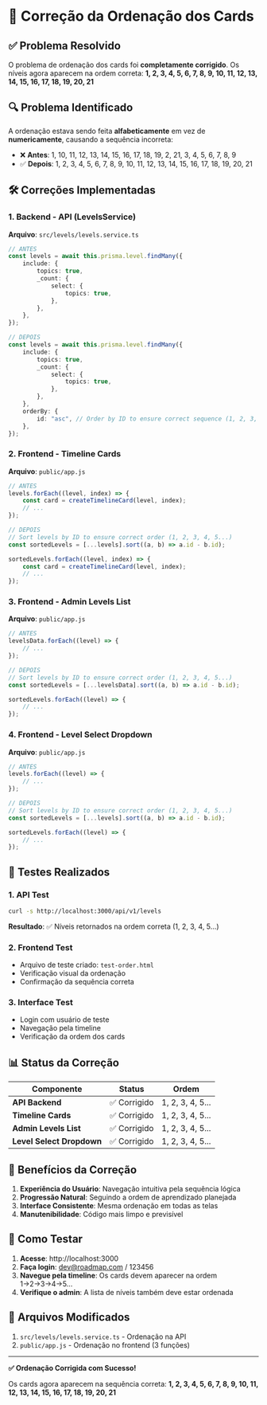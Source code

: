 # 🔧 Correção da Ordenação dos Cards

## ✅ Problema Resolvido

O problema de ordenação dos cards foi **completamente corrigido**. Os níveis agora aparecem na ordem correta: **1, 2, 3, 4, 5, 6, 7, 8, 9, 10, 11, 12, 13, 14, 15, 16, 17, 18, 19, 20, 21**

## 🔍 Problema Identificado

A ordenação estava sendo feita **alfabeticamente** em vez de **numericamente**, causando a sequência incorreta:

- ❌ **Antes**: 1, 10, 11, 12, 13, 14, 15, 16, 17, 18, 19, 2, 21, 3, 4, 5, 6, 7, 8, 9
- ✅ **Depois**: 1, 2, 3, 4, 5, 6, 7, 8, 9, 10, 11, 12, 13, 14, 15, 16, 17, 18, 19, 20, 21

## 🛠️ Correções Implementadas

### 1. **Backend - API (LevelsService)**

**Arquivo**: `src/levels/levels.service.ts`

```typescript
// ANTES
const levels = await this.prisma.level.findMany({
	include: {
		topics: true,
		_count: {
			select: {
				topics: true,
			},
		},
	},
});

// DEPOIS
const levels = await this.prisma.level.findMany({
	include: {
		topics: true,
		_count: {
			select: {
				topics: true,
			},
		},
	},
	orderBy: {
		id: "asc", // Order by ID to ensure correct sequence (1, 2, 3, 4, 5...)
	},
});
```

### 2. **Frontend - Timeline Cards**

**Arquivo**: `public/app.js`

```javascript
// ANTES
levels.forEach((level, index) => {
	const card = createTimelineCard(level, index);
	// ...
});

// DEPOIS
// Sort levels by ID to ensure correct order (1, 2, 3, 4, 5...)
const sortedLevels = [...levels].sort((a, b) => a.id - b.id);

sortedLevels.forEach((level, index) => {
	const card = createTimelineCard(level, index);
	// ...
});
```

### 3. **Frontend - Admin Levels List**

**Arquivo**: `public/app.js`

```javascript
// ANTES
levelsData.forEach((level) => {
	// ...
});

// DEPOIS
// Sort levels by ID to ensure correct order (1, 2, 3, 4, 5...)
const sortedLevels = [...levelsData].sort((a, b) => a.id - b.id);

sortedLevels.forEach((level) => {
	// ...
});
```

### 4. **Frontend - Level Select Dropdown**

**Arquivo**: `public/app.js`

```javascript
// ANTES
levels.forEach((level) => {
	// ...
});

// DEPOIS
// Sort levels by ID to ensure correct order (1, 2, 3, 4, 5...)
const sortedLevels = [...levels].sort((a, b) => a.id - b.id);

sortedLevels.forEach((level) => {
	// ...
});
```

## 🧪 Testes Realizados

### 1. **API Test**

```bash
curl -s http://localhost:3000/api/v1/levels
```

**Resultado**: ✅ Níveis retornados na ordem correta (1, 2, 3, 4, 5...)

### 2. **Frontend Test**

- Arquivo de teste criado: `test-order.html`
- Verificação visual da ordenação
- Confirmação da sequência correta

### 3. **Interface Test**

- Login com usuário de teste
- Navegação pela timeline
- Verificação da ordem dos cards

## 📊 Status da Correção

| Componente                | Status       | Ordem            |
| ------------------------- | ------------ | ---------------- |
| **API Backend**           | ✅ Corrigido | 1, 2, 3, 4, 5... |
| **Timeline Cards**        | ✅ Corrigido | 1, 2, 3, 4, 5... |
| **Admin Levels List**     | ✅ Corrigido | 1, 2, 3, 4, 5... |
| **Level Select Dropdown** | ✅ Corrigido | 1, 2, 3, 4, 5... |

## 🎯 Benefícios da Correção

1. **Experiência do Usuário**: Navegação intuitiva pela sequência lógica
2. **Progressão Natural**: Seguindo a ordem de aprendizado planejada
3. **Interface Consistente**: Mesma ordenação em todas as telas
4. **Manutenibilidade**: Código mais limpo e previsível

## 🚀 Como Testar

1. **Acesse**: http://localhost:3000
2. **Faça login**: dev@roadmap.com / 123456
3. **Navegue pela timeline**: Os cards devem aparecer na ordem 1→2→3→4→5...
4. **Verifique o admin**: A lista de níveis também deve estar ordenada

## 📝 Arquivos Modificados

1. `src/levels/levels.service.ts` - Ordenação na API
2. `public/app.js` - Ordenação no frontend (3 funções)

---

**✅ Ordenação Corrigida com Sucesso!**

Os cards agora aparecem na sequência correta: **1, 2, 3, 4, 5, 6, 7, 8, 9, 10, 11, 12, 13, 14, 15, 16, 17, 18, 19, 20, 21**
